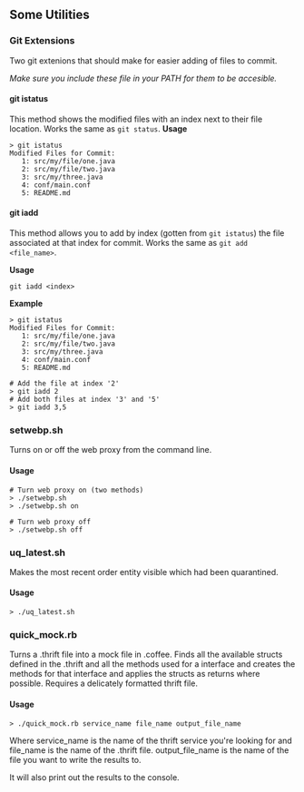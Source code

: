 ## Some Utilities

### Git Extensions
Two git extenions that should make for easier adding of files to commit.

_Make sure you include these file in your PATH for them to be accesible._

#### git istatus
This method shows the modified files with an index next to their file location.  Works the same as `git status`.
__Usage__

```
> git istatus
Modified Files for Commit:
   1: src/my/file/one.java
   2: src/my/file/two.java
   3: src/my/three.java
   4: conf/main.conf
   5: README.md
```

#### git iadd
This method allows you to add by index (gotten from `git istatus`) the file associated at that index for commit. Works the same as `git add <file_name>`.

__Usage__

`git iadd <index>`

__Example__

```
> git istatus
Modified Files for Commit:
   1: src/my/file/one.java
   2: src/my/file/two.java
   3: src/my/three.java
   4: conf/main.conf
   5: README.md
   
# Add the file at index '2'
> git iadd 2
# Add both files at index '3' and '5'
> git iadd 3,5
```

### setwebp.sh
Turns on or off the web proxy from the command line.

#### Usage
```
# Turn web proxy on (two methods)
> ./setwebp.sh
> ./setwebp.sh on
```

```
# Turn web proxy off
> ./setwebp.sh off
```

### uq_latest.sh
Makes the most recent order entity visible which had been quarantined.

#### Usage
```
> ./uq_latest.sh
```

### quick_mock.rb
Turns a .thrift file into a mock file in .coffee.  Finds all the available structs defined in the .thrift and all the methods used for a interface and creates the methods for that interface and applies the structs as returns where possible.
Requires a delicately formatted thrift file.

#### Usage
```
> ./quick_mock.rb service_name file_name output_file_name
```

Where service_name is the name of the thrift service you're looking for and file_name is the name of the .thrift file.  output_file_name is the name of the file you want to write the results to.

It will also print out the results to the console.
